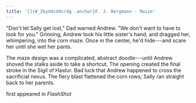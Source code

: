 ```yaml
---
title: '[]{#_2byd4cd4crdg .anchor}F. J. Bergmann - Maize'
---
```


"Don't let Sally get lost," Dad warned Andrew. "We don't want to have to
look for you." Grinning, Andrew took his little sister's hand, and
dragged her, whimpering, into the corn maze. Once in the center, he'd
hide---and scare her until she wet her pants.

The maze design was a complicated, abstract doodle---until Andrew shoved
the stalks aside to take a shortcut. The opening created the final
stroke in the Sigil of Hastur. Bad luck that Andrew happened to cross
the sacrificial nexus. The fiery blast flattened the corn rows; Sally
ran straight back to her parents.

first appeared in *FlashShot*
